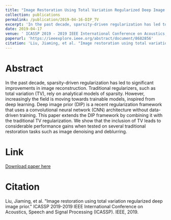 ```yaml
---
title: "Image Restoration Using Total Variation Regularized Deep Image Prior"
collection: publications
permalink: /publication/2019-04-16-DIP_TV
excerpt: 'In the past decade, sparsity-driven regularization has led to significant improvements in image reconstruction. Traditional regularizers, such as total variation (TV), rely on analytical models of sparsity. However, increasingly the field is moving towards trainable models, inspired from deep learning. Deep image prior (DIP) is a recent regularization framework that uses a convolutional neural network (CNN) architecture without data-driven training. This paper extends the DIP framework by combining it with the traditional TV regularization. We show that the inclusion of TV leads to considerable performance gains when tested on several traditional restoration tasks such as image denoising and deblurring.'
date: 2019-04-17
venue: ' ICASSP 2019 - 2019 IEEE International Conference on Acoustics, Speech and Signal Processing (ICASSP)'
paperurl: 'https://ieeexplore.ieee.org/abstract/document/8682856'
citation: 'Liu, Jiaming, et al. "Image restoration using total variation regularized deep image prior." ICASSP 2019-2019 IEEE International Conference on Acoustics, Speech and Signal Processing (ICASSP). IEEE, 2019.'
---
```

# Abstract
In the past decade, sparsity-driven regularization has led to significant improvements in image reconstruction. Traditional regularizers, such as total variation (TV), rely on analytical models of sparsity. However, increasingly the field is moving towards trainable models, inspired from deep learning. Deep image prior (DIP) is a recent regularization framework that uses a convolutional neural network (CNN) architecture without data-driven training. This paper extends the DIP framework by combining it with the traditional TV regularization. We show that the inclusion of TV leads to considerable performance gains when tested on several traditional restoration tasks such as image denoising and deblurring.

# Link
[Download paper here](https://ieeexplore.ieee.org/abstract/document/8682856)

# Citation
Liu, Jiaming, et al. "Image restoration using total variation regularized deep image prior." ICASSP 2019-2019 IEEE International Conference on Acoustics, Speech and Signal Processing (ICASSP). IEEE, 2019.
